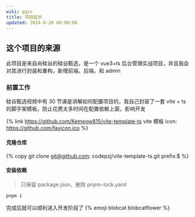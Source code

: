 ```yaml
---
wiki: ggzx
title: 项目起步
updated: 2024-8-20 00:00:00
---
```


## 这个项目的来源

此项目是来自尚硅谷的硅谷甄选，是一个 vue3+ts 后台管理实战项目，并且我会对其进行封装和重构，新增前端，后端，和 admin

### 前置工作

硅谷甄选视频中有 30 节课是讲解如何配置项目的，我自己封装了一套 vite + ts 的脚手架模板，防止花费太多时间在配置依赖上面，影响开发

{% link https://github.com/Kemeow815/vite-template-ts vite 模板 icon: https://github.com/favicon.ico %}

#### 克隆仓库

{% copy git clone git@github.com: codepzj/vite-template-ts.git prefix:$ %}

#### 安装依赖

> 只保留 package.json，删除 pnpm-lock.yaml

```bash
pnpm i
```

完成后就可以顺利进入开发阶段了 {% emoji blobcat blobcatflower %}
